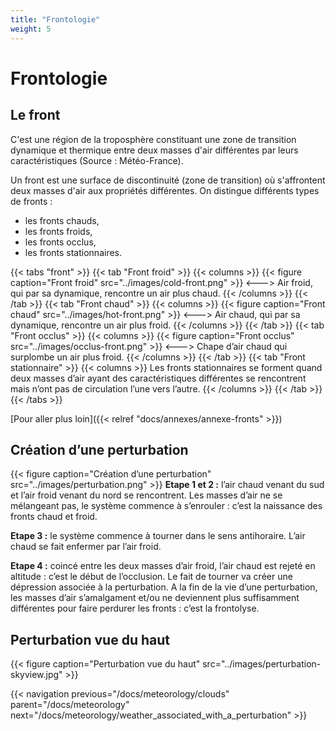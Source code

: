 ```yaml
---
title: "Frontologie"
weight: 5
---
```


# Frontologie

## Le front
C'est une région de la troposphère constituant une zone de transition dynamique et thermique entre deux masses d'air différentes par leurs caractéristiques (Source : Météo-France).

Un front est une surface de discontinuité (zone de transition) où s'affrontent deux masses d'air aux propriétés différentes.
On distingue différents types de fronts :

- les fronts chauds,
- les fronts froids,
- les fronts occlus,
- les fronts stationnaires.

{{< tabs "front" >}}
{{< tab "Front froid" >}}
{{< columns >}}
{{< figure caption="Front froid" src="../images/cold-front.png" >}}
<--->
Air froid, qui par sa dynamique, rencontre un air plus chaud.
{{< /columns >}}
{{< /tab >}}
{{< tab "Front chaud" >}}
{{< columns >}}
{{< figure caption="Front chaud" src="../images/hot-front.png" >}}
<--->
Air chaud, qui par sa dynamique, rencontre un air plus froid.
{{< /columns >}}
{{< /tab >}}
{{< tab "Front occlus" >}}
{{< columns >}}
{{< figure caption="Front occlus" src="../images/occlus-front.png" >}}
<--->
Chape d’air chaud qui surplombe un air plus froid.
{{< /columns >}}
{{< /tab >}}
{{< tab "Front stationnaire" >}}
{{< columns >}}
Les fronts stationnaires se forment quand deux masses d’air ayant des caractéristiques différentes se rencontrent mais n’ont pas de circulation l’une vers l’autre.
{{< /columns >}}
{{< /tab >}}
{{< /tabs >}}

[Pour aller plus loin]({{< relref "docs/annexes/annexe-fronts" >}})

## Création d’une perturbation

{{< figure caption="Création d’une perturbation" src="../images/perturbation.png" >}}
**Etape 1 et 2 :** l’air chaud venant du sud et l’air froid venant du nord se rencontrent. Les masses d’air ne se mélangeant pas, le système commence à s’enrouler : c’est la naissance des fronts chaud et froid.

**Etape 3 :** le système commence à tourner dans le sens antihoraire. L’air chaud se fait enfermer par l’air froid.

**Etape 4 :** coincé entre les deux masses d’air froid, l’air chaud est rejeté en altitude : c’est le début de l’occlusion. Le fait de tourner va créer une dépression associée à la perturbation. A la fin de la vie d’une perturbation, les masses d’air s’amalgament et/ou ne deviennent plus suffisamment différentes pour faire perdurer les fronts : c’est la frontolyse.

## Perturbation vue du haut
{{< figure caption="Perturbation vue du haut" src="../images/perturbation-skyview.jpg" >}}

{{< navigation previous="/docs/meteorology/clouds" parent="/docs/meteorology" next="/docs/meteorology/weather_associated_with_a_perturbation" >}}

